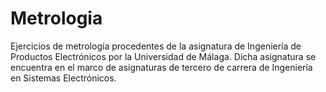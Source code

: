 # Metrologia
Ejercicios de metrología procedentes de la asignatura de Ingeniería de Productos Electrónicos por la Universidad de Málaga. Dicha asignatura se encuentra en el marco de asignaturas de tercero de carrera de Ingeniería en Sistemas Electrónicos.
